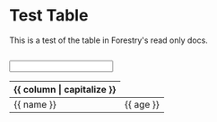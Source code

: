 # Test Table

This is a test of the table in Forestry's read only docs.

<div class="container">
  <div id="vue-table">
    <input type="text" v-model="search" class="form-control" />
    <table class="table table-striped">
      <thead>
        <tr>
          <th v-repeat="column: columns">
            <a href="#" 
               v-on="click: sortBy(column)"
               v-class="active: sortKey == column"
               >
              {{ column | capitalize }}
            </a>
          </th>
        </tr>
      </thead>
      <tbody>
        <tr v-repeat="people
                      | filterBy search
                      | orderBy sortKey reverse">
          <td>{{ name }}</td>
          <td>{{ age }}</td>
        </tr>
      </tbody>
    </table>  
  </div>
</div>

<style>
  #vue-table {
  margin: 2em 0;
  
  a {
    font-weight: bold;
    text-decoration: none;  
    
    &.active {
      font-weight: bold;
      color: black;
      text-decoration: underline;
    }
  }
}</style>

<script src="https://cdnjs.cloudflare.com/ajax/libs/vue/0.11.10/vue.min.js"></script>

<script>
new Vue({
  el: '#vue-table',
  
  data: {
    sortKey: '',
    
    search: '',
    
    reverse: false,
    
    columns: ['name', 'age'],
    
    people: [
      {name: 'John', age: 50},
      {name: 'Jack', age: 35},
      {name: 'Keith', age: 28},
      {name: 'Alain', age: 17},
      {name: 'Neil', age: 1},
      {name: 'Mark', age: 72},
      {name: 'Don', age: 47},
      {name: 'Walter', age: 41},
      {name: 'Jessy', age: 33},
      {name: 'Henck', age: 22},
      {name: 'Sal', age: 9},
      {name: 'Skyler', age: 42},
      {name: 'Holly', age: 55},
    ]
  },
  
  methods: {
    sortBy: function(sortKey) {
      this.reverse = (this.sortKey == sortKey) ? ! this.reverse : false;
      this.sortKey = sortKey;
    }
  }
})</script>
